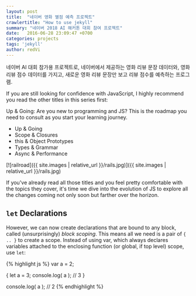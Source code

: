 ```yaml
---
layout: post
title:  "네이버 영화 별점 예측 프로젝트"
crawlertitle: "How to use jekyll"
summary: "네이버 2018 AI 해커톤 대회 참여 프로젝트"
date:   2016-06-28 23:09:47 +0700
categories: projects
tags: 'jekyll'
author: redVi
---
```

네이버 AI 대회 참가용 프로젝트로, 네이버에서 제공하는 영화 리뷰 문장 데이터와, 영화 리뷰 점수 데이터를 가지고, 새로운 영화 리뷰 문장만 보고 리뷰 점수를 예측하는 프로그램.

If you are still looking for confidence with JavaScript, I highly recommend you read the other titles in this series first:

Up & Going: Are you new to programming and JS? This is the roadmap you need to consult as you start your learning journey.

- Up & Going
- Scope & Closures
- this & Object Prototypes
- Types & Grammar
- Async & Performance

[![railroad]({{ site.images | relative_url }}/rails.jpg)]({{ site.images | relative_url }}/rails.jpg)

If you've already read all those titles and you feel pretty comfortable with the topics they cover, it's time we dive into the evolution of JS to explore all the changes coming not only soon but farther over the horizon.

## `let` Declarations

However, we can now create declarations that are bound to any block, called (unsurprisingly) *block scoping*. This means all we need is a pair of `{ .. }` to create a scope. Instead of using var, which always declares variables attached to the enclosing function (or global, if top level) scope, use `let`:

{% highlight js %}
var a = 2;

{
    let a = 3;
    console.log( a );   // 3
}

console.log( a );       // 2
{% endhighlight %}